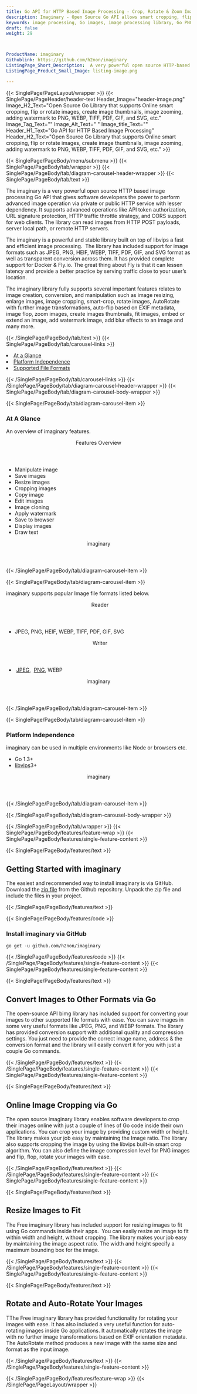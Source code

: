 ```yaml
---
title: Go API for HTTP Based Image Processing - Crop, Rotate & Zoom Images
description: Imaginary - Open Source Go API allows smart cropping, flip or rotate images, create image thumbnails & image zooming to PNG, WEBP, TIFF, PDF, GIF & SVG files. 
keywords: image processing, Go images, image processing library, Go PNG API, Go JPG, Go image API, Go Image creation, Modify images, Image filtering API, Go  fade image , image filtering  API, image animation, 3d image  rendering
draft: false
weight: 29



ProductName: imaginary
Githublink: https://github.com/h2non/imaginary
ListingPage_Short_Description:  A very powerful open source HTTP-based image processing Go API that allows developers to create, edit, and manipulate images programmatically.
ListingPage_Product_Small_Image: listing-image.png 

---
```


{{< SinglePage/PageLayout/wrapper >}}
{{< SinglePage/PageHeader/header-text
Header_Image="header-image.png"
Image_H2_Text="Open Source Go Library that supports Online smart cropping, flip or rotate images, create image thumbnails, image zooming, adding watermark to PNG, WEBP, TIFF, PDF, GIF, and SVG, etc."
Image_Tag_Text=""
Image_Alt_Text=" "
Image_title_Text=""
Header_H1_Text="Go API for HTTP Based Image Processing"
Header_H2_Text="Open Source Go Library that supports Online smart cropping, flip or rotate images, create image thumbnails, image zooming, adding watermark to PNG, WEBP, TIFF, PDF, GIF, and SVG, etc." >}}

{{< SinglePage/PageBody/menu/submenu >}}
{{< SinglePage/PageBody/tab/wrapper >}}
{{< SinglePage/PageBody/tab/diagram-carousel-header-wrapper >}}
{{< SinglePage/PageBody/tab/text >}}



<p>The imaginary is a very powerful open source HTTP based image processing Go API that gives software developers the power to perform advanced image operation via private or public HTTP service with lesser dependency. It supports advanced operations like API token authorization, URL signature protection, HTTP traffic throttle strategy, and CORS support for web clients. The library can read images from HTTP POST payloads, server local path, or remote HTTP servers.</p>
<p>The imaginary is a powerful and stable library built on top of libvips a fast and efficient image processing.  The library has included support for image formats such as JPEG, PNG, HEIF, WEBP, TIFF, PDF, GIF, and SVG format as well as transparent conversion across them. It has provided complete support for Docker & Fly.io. The great thing about Fly is that it can lessen latency and provide a better practice by serving traffic close to your user’s location.</p>
<p>The imaginary library fully supports several important features relates to image creation, conversion, and manipulation such as image resizing, enlarge images, image cropping, smart-crop, rotate images, AutoRotate with further image transformations, auto-flip based on EXIF metadata, image flop, zoom images, create images thumbnails, fit images, embed or extend an image, add watermark image, add blur effects to an image and many more.</p>

{{< /SinglePage/PageBody/tab/text >}}
{{< SinglePage/PageBody/tab/carousel-links >}}

<li data-target="#diagramcarousel" data-slide-to="0"><a href="#">At a Glance</a></li>
<li data-target="#diagramcarousel" data-slide-to="2"><a href="#">Platform Independence</a></li>
<li data-target="#diagramcarousel" data-slide-to="1"><a class="activetab" href="#">Supported File Formats</a></li>


{{< /SinglePage/PageBody/tab/carousel-links >}}
{{< /SinglePage/PageBody/tab/diagram-carousel-header-wrapper >}}
{{< SinglePage/PageBody/tab/diagram-carousel-body-wrapper >}}

{{< SinglePage/PageBody/tab/diagram-carousel-item >}}
<h3>At A Glance</h3>
<p>An overview of imaginary features.</p>
<div class="diagram1 d1-poi">
<div class="d1-row">
<div class="d1-col d1-right"><header>Features Overview</header>
<ul>
<li>Manipulate image</li>
<li>Save images</li>
<li>Resize images</li>
<li>Cropping images</li>
<li>Copy image</li>
<li>Edit images</li>
<li>Image cloning</li>
<li>Apply watermark</li>
<li>Save to browser</li>
<li>Display images</li>
<li>Draw text</li>
</ul>
</div>
</div>
<div class="d1-logo" style="border: none;"><header>imaginary</header><footer><small></small></footer></div>
<!--/logo--></div>
<!--/diagram1-->
{{< /SinglePage/PageBody/tab/diagram-carousel-item >}}

{{< SinglePage/PageBody/tab/diagram-carousel-item >}}
<p>imaginary supports popular Image file formats listed below.</p>
<div class="diagram1 d2  d1-poi">
<div class="d1-row">
<div class="d1-col d1-left"><header><i class="fa fa-arrows-v "> </i> Reader</header>
<ul>
<li>JPEG, PNG, HEIF, WEBP, TIFF, PDF, GIF, SVG</li>
</ul>
</div>
<!--/left-->
<div class="d1-col d1-right"><header><i class="fa  fa-long-arrow-down"> </i> Writer</header>
<ul>
<li> <a href="https://wiki.fileformat.com/image/jpeg/">JPEG</a>,  <a href="https://wiki.fileformat.com/image/png/">PNG</a>, WEBP</li>
</ul>
</div>
<!--/right--></div>
<!--/row-->
<div class="d1-logo" style="border: none;"><header>imaginary</header><footer><small></small></footer></div>
<!--/logo--></div>
<!--/diagram2-->
{{< /SinglePage/PageBody/tab/diagram-carousel-item >}}

{{< SinglePage/PageBody/tab/diagram-carousel-item >}}
<h3>Platform Independence</h3>
<p>imaginary can be used in multiple environments like Node or browsers etc.</p>
<div class="diagram1 d1-poi">
<div class="d1-row">
<div class="d1-col d1-right">
<ul>
<li>Go 1.3+</li>
<li><a href="https://github.com/libvips/libvips">libvips</a>3+</li>
</ul>
</div>
<!--/right--></div>
<!--/row-->
<div class="d1-logo" style="border: none;"><header>imaginary</header><footer><small></small></footer></div>
<!--/logo--></div>
<!--/diagram2 -->
{{< /SinglePage/PageBody/tab/diagram-carousel-item >}}

{{< /SinglePage/PageBody/tab/diagram-carousel-body-wrapper >}}

{{< /SinglePage/PageBody/tab/wrapper >}}
{{< SinglePage/PageBody/features/feature-wrap >}}
{{< SinglePage/PageBody/features/single-feature-content >}}

{{< SinglePage/PageBody/features/text >}}
<h2 class="h2title">Getting Started with imaginary</h2>
<p>The easiest and recommended way to install imaginary is via GitHub. Download the <a href="https://github.com/h2non/bimg/archive/master.zip">zip file</a> from the Github repository. Unpack the zip file and include the files in your project.</p>
{{< /SinglePage/PageBody/features/text >}}

{{< SinglePage/PageBody/features/code >}}
<h3><strong>Install imaginary via GitHub</strong></h3>
<pre><code class="html">go get -u github.com/h2non/imaginary</code></pre>


{{< /SinglePage/PageBody/features/code >}}
{{< /SinglePage/PageBody/features/single-feature-content >}}
{{< SinglePage/PageBody/features/single-feature-content >}}

{{< SinglePage/PageBody/features/text >}}
<h2 class="h2title">Convert Images to Other Formats via Go</h2>
<p>The open-source API bimg library has included support for converting your images to other supported file formats with ease. You can save images in some very useful formats like JPEG, PNG, and WEBP formats. The library has provided conversion support with additional quality and compression settings. You just need to provide the correct image name, address & the conversion format and the library will easily convert it for you with just a couple Go commands.</p>

{{< /SinglePage/PageBody/features/text >}}
{{< /SinglePage/PageBody/features/single-feature-content >}}
{{< SinglePage/PageBody/features/single-feature-content >}}

{{< SinglePage/PageBody/features/text >}}
<h2 class="h2title">Online Image Cropping via Go</h2>
<p>The open source imaginary library enables software developers to crop their images online with just a couple of lines of Go code inside their own applications. You can crop your image by providing custom width or height. The library makes your job easy by maintaining the Image ratio. The library also supports cropping the image by using the libvips built-in smart crop algorithm. You can also define the image compression level for PNG images and flip, flop, rotate your images with ease.</p>

{{< /SinglePage/PageBody/features/text >}}
{{< /SinglePage/PageBody/features/single-feature-content >}}
{{< SinglePage/PageBody/features/single-feature-content >}}

{{< SinglePage/PageBody/features/text >}}
<h2 class="h2title">Resize Images to Fit</h2>
<p>The Free imaginary library has included support for resizing images to fit using Go commands inside their apps.  You can easily resize an image to fit within width and height, without cropping. The library makes your job easy by maintaining the image aspect ratio. The width and height specify a maximum bounding box for the image.</p>

{{< /SinglePage/PageBody/features/text >}}
{{< /SinglePage/PageBody/features/single-feature-content >}}
{{< SinglePage/PageBody/features/single-feature-content >}}

{{< SinglePage/PageBody/features/text >}}
<h2 class="h2title">Rotate and Auto-Rotate Your Images</h2>
<p>TThe Free imaginary library has provided functionality for rotating your images with ease. It has also included a very useful function for auto-rotating images inside Go applications. It automatically rotates the image with no further image transformations based on EXIF orientation metadata. The AutoRotate method produces a new image with the same size and format as the input image.</p>

{{< /SinglePage/PageBody/features/text >}}
{{< /SinglePage/PageBody/features/single-feature-content >}}

{{< /SinglePage/PageBody/features/feature-wrap >}}
{{< /SinglePage/PageLayout/wrapper >}}